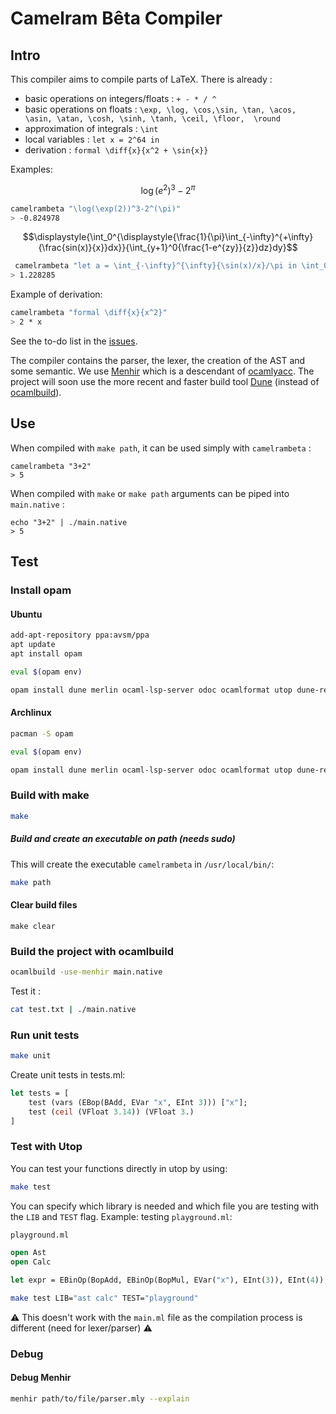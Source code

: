 # Camelram Bêta Compiler #

## Intro ##
This compiler aims to compile parts of LaTeX. There is already : 
- basic operations on integers/floats : `+ - * / ^`
- basic operations on floats : `\exp, \log, \cos,\sin, \tan, \acos, \asin, \atan, \cosh, \sinh, \tanh, \ceil, \floor, 
\round`
- approximation of integrals : `\int`
- local variables : `let x = 2^64 in`
- derivation : `formal \diff{x}{x^2 + \sin{x}}`

Examples:

$$ \displaystyle{\log(e^2)^3-2^{\pi}} $$
```sh 
camelrambeta "\log(\exp(2))^3-2^(\pi)" 
> -0.824978
```
$$\displaystyle{\int_0^{\displaystyle{\frac{1}{\pi}\int_{-\infty}^{+\infty}{\frac{sin(x)}{x}}dx}}{\int_{y+1}^0{\frac{1-e^{zy}}{z}}dz}dy}$$
```sh 
 camelrambeta "let a = \int_{-\infty}^{\infty}{\sin(x)/x}/\pi in \int_0^a{\int_{y+1}^0{(1-\exp(z*y))/z}d(z)}d(y)"   
> 1.228285
```

Example of derivation: 
```sh 
camelrambeta "formal \diff{x}{x^2}"
> 2 * x 
```

See the to-do list in the [issues](https://github.com/Camelram-Beta/compiler/issues).

The compiler contains the parser, the lexer, the creation of the AST and some semantic. We use 
[Menhir](http://gallium.inria.fr/~fpottier/menhir/) which is a descendant of 
[ocamlyacc](https://v2.ocaml.org/manual/lexyacc.html). The project will soon use the more recent and faster build 
tool [Dune](https://dune.build/) (instead of [ocamlbuild](https://github.com/ocaml/ocamlbuild)).

## Use ##

When compiled with `make path`, it can be used simply with `camelrambeta` : 
```shell
camelrambeta "3+2"
> 5 
```

When compiled with `make` or `make path` arguments can be piped into `main.native` : 
```shell
echo "3+2" | ./main.native 
> 5
```


## Test ##
### Install opam 
#### Ubuntu
```sh
add-apt-repository ppa:avsm/ppa
apt update
apt install opam

eval $(opam env)

opam install dune merlin ocaml-lsp-server odoc ocamlformat utop dune-release
```

#### Archlinux 
```sh
pacman -S opam

eval $(opam env)

opam install dune merlin ocaml-lsp-server odoc ocamlformat utop dune-release
```
### Build with make
```sh 
make
```

##### Build and create an executable on path (needs sudo)
This will create the executable `camelrambeta` in `/usr/local/bin/`:
```sh 
make path
```

#### Clear build files
``` 
make clear
```

### Build the project with ocamlbuild
```sh
ocamlbuild -use-menhir main.native 
```

Test it :
```sh 
cat test.txt | ./main.native
```

### Run unit tests
```sh
make unit
```

Create unit tests in tests.ml:
```ocaml
let tests = [
    test (vars (EBop(BAdd, EVar "x", EInt 3))) ["x"];
    test (ceil (VFloat 3.14)) (VFloat 3.)
]
```

### Test with Utop
You can test your functions directly in utop by using:
```sh 
make test 
```
You can specify which library is needed and which file you are testing with the `LIB` and `TEST` flag. Example: testing 
`playground.ml`:
```ocaml
playground.ml

open Ast 
open Calc

let expr = EBinOp(BopAdd, EBinOp(BopMul, EVar("x"), EInt(3)), EInt(4));;
```
```sh 
make test LIB="ast calc" TEST="playground"
```
⚠️ This doesn't work with the `main.ml` file as the compilation process is different (need for lexer/parser) ⚠️

### Debug 
#### Debug Menhir 
```sh 
menhir path/to/file/parser.mly --explain
```
